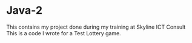 # Java-2
This contains my project done during my training at Skyline ICT Consult
This is a code I wrote for a Test Lottery game.